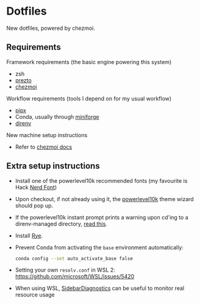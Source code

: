 # Dotfiles

New dotfiles, powered by chezmoi.

## Requirements

Framework requirements (the basic engine powering this system)

- zsh
- [prezto](https://github.com/sorin-ionescu/prezto)
- [chezmoi](https://github.com/twpayne/chezmoi/)

Workflow requirements (tools I depend on for my usual workflow)

- [pipx](https://github.com/pypa/pipx/)
- Conda, usually through [miniforge](https://github.com/conda-forge/miniforge)
- [direnv](https://github.com/direnv/direnv)

New machine setup instructions

- Refer to [chezmoi docs](https://www.chezmoi.io/quick-start/#set-up-a-new-machine-with-a-single-command)

## Extra setup instructions

- Install one of the powerlevel10k recommended fonts (my favourite is Hack [Nerd Font](https://www.nerdfonts.com/font-downloads))
- Upon checkout, if not already using it, the [powerlevel10k](https://github.com/romkatv/powerlevel10k) theme wizard should pop up.
- If the powerlevel10k instant prompt prints a warning upon cd'ing to a direnv-managed directory, [read this](https://github.com/romkatv/powerlevel10k/issues/702).
- Install [Rye](https://rye-up.com/).
- Prevent Conda from activating the `base` environment automatically:

  ```bash
  conda config --set auto_activate_base false
  ```

- Setting your own `resolv.conf` in WSL 2: https://github.com/microsoft/WSL/issues/5420
- When using WSL, [SidebarDiagnostics](https://github.com/ArcadeRenegade/SidebarDiagnostics) can be useful to monitor real resource usage
